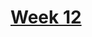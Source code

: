 # [Week 12](https://github.com/benbrastmckie/ModalHistory?tab=readme-ov-file#week-15-formal-track-presentations)
